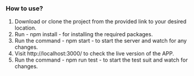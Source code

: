 ### How to use?

1. Download or clone the project from the provided link to your desired location.
2. Run - npm install - for installing the required packages.
3. Run the command - npm start - to start the server and watch for any changes.
4. Visit http://localhost:3000/ to check the live version of the APP.
5. Run the command - npm run test - to start the test suit and watch for changes.
